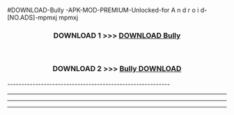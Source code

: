 #DOWNLOAD-Bully -APK-MOD-PREMIUM-Unlocked-for A n d r o i d-[NO.ADS]-mpmxj mpmxj 



<div align="center">

<h3>DOWNLOAD 1 >>> <a href="https://getmod2.web.app/?judul=Bully ">DOWNLOAD Bully </a></h3><br>

<h3>DOWNLOAD 2 >>> <a href="https://getmod2.web.app/?judul=Bully ">Bully  DOWNLOAD </a></h3>

</div>
----------------------------------------------------------

----------------------------------------------------------

----------------------------------------------------------

----------------------------------------------------------



